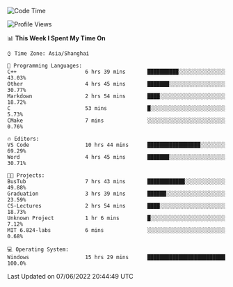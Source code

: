 <!--START_SECTION:waka-->
![Code Time](http://img.shields.io/badge/Code%20Time-103%20hrs%2014%20mins-blue)

![Profile Views](http://img.shields.io/badge/Profile%20Views-5-blue)

📊 **This Week I Spent My Time On** 

```text
⌚︎ Time Zone: Asia/Shanghai

💬 Programming Languages: 
C++                      6 hrs 39 mins       ██████████░░░░░░░░░░░░░░░   43.03% 
Other                    4 hrs 45 mins       ███████░░░░░░░░░░░░░░░░░░   30.77% 
Markdown                 2 hrs 54 mins       ████░░░░░░░░░░░░░░░░░░░░░   18.72% 
C                        53 mins             █░░░░░░░░░░░░░░░░░░░░░░░░   5.73% 
CMake                    7 mins              ░░░░░░░░░░░░░░░░░░░░░░░░░   0.76%

🔥 Editors: 
VS Code                  10 hrs 44 mins      █████████████████░░░░░░░░   69.29% 
Word                     4 hrs 45 mins       ███████░░░░░░░░░░░░░░░░░░   30.71%

🐱‍💻 Projects: 
BusTub                   7 hrs 43 mins       ████████████░░░░░░░░░░░░░   49.88% 
Graduation               3 hrs 39 mins       ██████░░░░░░░░░░░░░░░░░░░   23.59% 
CS-Lectures              2 hrs 54 mins       ████░░░░░░░░░░░░░░░░░░░░░   18.73% 
Unknown Project          1 hr 6 mins         █░░░░░░░░░░░░░░░░░░░░░░░░   7.12% 
MIT 6.824-labs           6 mins              ░░░░░░░░░░░░░░░░░░░░░░░░░   0.68%

💻 Operating System: 
Windows                  15 hrs 29 mins      █████████████████████████   100.0%

```


 Last Updated on 07/06/2022 20:44:49 UTC
<!--END_SECTION:waka-->